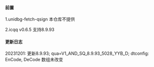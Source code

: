 #### 前置
1.unidbg-fetch-qsign
本仓库不提供

2.icqq
v0.6.5 支持8.9.93

#### 更新日志
20231201: 更新8.9.93; qua=V1_AND_SQ_8.9.93_5028_YYB_D; dtconfig: EnCode, DeCode 数组未改变
